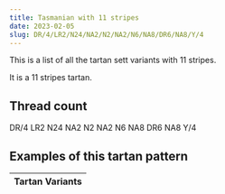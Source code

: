 ```yaml
---
title: Tasmanian with 11 stripes
date: 2023-02-05
slug: DR/4/LR2/N24/NA2/N2/NA2/N6/NA8/DR6/NA8/Y/4
---
```

This is a list of all the tartan sett variants with 11 stripes.

It is a 11 stripes tartan.


## Thread count
DR/4 LR2 N24 NA2 N2 NA2 N6 NA8 DR6 NA8 Y/4

## Examples of this tartan pattern

| Tartan Variants |
|---------------|
